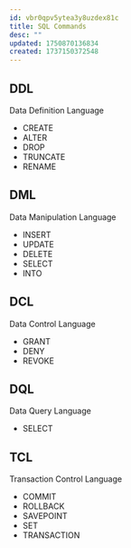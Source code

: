 ```yaml
---
id: vbr0qpv5ytea3y8uzdex81c
title: SQL Commands
desc: ""
updated: 1750870136834
created: 1737150372548
---
```


## DDL

Data Definition Language

- CREATE
- ALTER
- DROP
- TRUNCATE
- RENAME

## DML

Data Manipulation Language

- INSERT
- UPDATE
- DELETE
- SELECT
- INTO

## DCL

Data Control Language

- GRANT
- DENY
- REVOKE

## DQL

Data Query Language

- SELECT

## TCL

Transaction Control Language

- COMMIT
- ROLLBACK
- SAVEPOINT
- SET
- TRANSACTION
